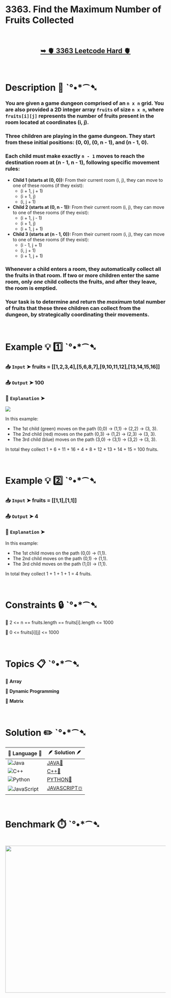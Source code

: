 # 3363. Find the Maximum Number of Fruits Collected

</br>

<h2 align="center"> 

<a href="https://leetcode.com/problems/find-the-maximum-number-of-fruits-collected/description/?envType=daily-question&envId=2025-08-07"><strong>➥ 🫀 3363 Leetcode Hard 🫀 </strong></a>
</h2>

</br>

# Description 📜 ˋ°•*⁀➷

### You are given a game dungeon comprised of an `n x n` grid. You are also provided a 2D integer array `fruits` of size `n x n`, where `fruits[i][j]` represents the number of fruits present in the room located at coordinates (i, j).

### Three children are playing in the game dungeon. They start from these initial positions: (0, 0), (0, n - 1), and (n - 1, 0).

### Each child must make exactly `n - 1` moves to reach the destination room at (n - 1, n - 1), following specific movement rules:

- **Child 1 (starts at (0, 0)):** From their current room (i, j), they can move to one of these rooms (if they exist):
    - (i + 1, j + 1)
    - (i + 1, j)
    - (i, j + 1)
- **Child 2 (starts at (0, n - 1)):** From their current room (i, j), they can move to one of these rooms (if they exist):
    - (i + 1, j - 1)
    - (i + 1, j)
    - (i + 1, j + 1)
- **Child 3 (starts at (n - 1, 0)):** From their current room (i, j), they can move to one of these rooms (if they exist):
    - (i - 1, j + 1)
    - (i, j + 1)
    - (i + 1, j + 1)

### Whenever a child enters a room, they automatically collect all the fruits in that room. If two or more children enter the same room, only *one* child collects the fruits, and after they leave, the room is emptied.

### Your task is to determine and return the *maximum* total number of fruits that these three children can collect from the dungeon, by strategically coordinating their movements.

</br>

# Example 💡 1️⃣ ˋ°•*⁀➷

  ### 📥 `Input`  ➤ fruits = [[1,2,3,4],[5,6,8,7],[9,10,11,12],[13,14,15,16]]

  ### 📤 `Output`  ➤ 100

  ### 🔦 `Explanation`  ➤

<img src="https://github.com/user-attachments/assets/3b497493-bf10-411e-a2d9-ddbdf834faef" width="" height=""/>

In this example:

- The 1st child (green) moves on the path (0,0) -> (1,1) -> (2,2) -> (3, 3).
- The 2nd child (red) moves on the path (0,3) -> (1,2) -> (2,3) -> (3, 3).
- The 3rd child (blue) moves on the path (3,0) -> (3,1) -> (3,2) -> (3, 3).

In total they collect 1 + 6 + 11 + 16 + 4 + 8 + 12 + 13 + 14 + 15 = 100 fruits.

</br>

# Example 💡 2️⃣ ˋ°•*⁀➷

  ### 📥 `Input` ➤ fruits = [[1,1],[1,1]]

  ### 📤 `Output`  ➤ 4

  ### 🔦 `Explanation` ➤

In this example:

- The 1st child moves on the path (0,0) -> (1,1).
- The 2nd child moves on the path (0,1) -> (1,1).
- The 3rd child moves on the path (1,0) -> (1,1).

In total they collect 1 + 1 + 1 + 1 = 4 fruits.

</br>

# Constraints 🔒 ˋ°•*⁀➷

🔹 2 <= n == fruits.length == fruits[i].length <= 1000 </br>

🔹 0 <= fruits[i][j] <= 1000 </br>

</br>

# Topics 📋 ˋ°•*⁀➷

🔸 **Array**  </br>

🔸 **Dynamic Programming**  </br>

🔸 **Matrix**  </br>

</br>

# Solution ✏️ ˋ°•*⁀➷

| 📒 Language 📒  | 🪶 Solution 🪶 |
| ------------- | ------------- |
|  ![Java](https://img.shields.io/badge/java-%23ED8B00.svg?style=for-the-badge&logo=openjdk&logoColor=white)  | [JAVA🍁](https://github.com/Prakhar-002/LEETCODE/blob/main/%F0%9F%8D%84%20Daily%20Challenge%202025%20%F0%9F%8D%B3/%F0%9F%94%AC%20Examine%20Thoroughly%20%F0%9F%A7%AC/08%20Aug%20%F0%9F%8C%B8/07%20-%2008%20-%202025%20---%203363.%20Find%20the%20Maximum%20Number%20of%20Fruits%20Collected%20%E2%98%83%EF%B8%8F%20%F0%9F%8D%81%20%F0%9F%8D%B0%20%F0%9F%8E%B2/%F0%9F%8D%81JAVA%20-%203363.%20Find%20the%20Maximum%20Number%20of%20Fruits%20Collected.java) |
|  ![C++](https://img.shields.io/badge/c++-%2300599C.svg?style=for-the-badge&logo=c%2B%2B&logoColor=white)  | [C++🎲](https://github.com/Prakhar-002/LEETCODE/blob/main/%F0%9F%8D%84%20Daily%20Challenge%202025%20%F0%9F%8D%B3/%F0%9F%94%AC%20Examine%20Thoroughly%20%F0%9F%A7%AC/08%20Aug%20%F0%9F%8C%B8/07%20-%2008%20-%202025%20---%203363.%20Find%20the%20Maximum%20Number%20of%20Fruits%20Collected%20%E2%98%83%EF%B8%8F%20%F0%9F%8D%81%20%F0%9F%8D%B0%20%F0%9F%8E%B2/%F0%9F%8E%B2CPP%20-%203363.%20Find%20the%20Maximum%20Number%20of%20Fruits%20Collected.cpp)  |
|  ![Python](https://img.shields.io/badge/python-3670A0?style=for-the-badge&logo=python&logoColor=ffdd54)    | [PYTHON🍰](https://github.com/Prakhar-002/LEETCODE/blob/main/%F0%9F%8D%84%20Daily%20Challenge%202025%20%F0%9F%8D%B3/%F0%9F%94%AC%20Examine%20Thoroughly%20%F0%9F%A7%AC/08%20Aug%20%F0%9F%8C%B8/07%20-%2008%20-%202025%20---%203363.%20Find%20the%20Maximum%20Number%20of%20Fruits%20Collected%20%E2%98%83%EF%B8%8F%20%F0%9F%8D%81%20%F0%9F%8D%B0%20%F0%9F%8E%B2/%F0%9F%8D%B0PYTHON%20-%203363.%20Find%20the%20Maximum%20Number%20of%20Fruits%20Collected.py) |
| ![JavaScript](https://img.shields.io/badge/javascript-%23323330.svg?style=for-the-badge&logo=javascript&logoColor=%23F7DF1E)   | [JAVASCRIPT☃️](https://github.com/Prakhar-002/LEETCODE/blob/main/%F0%9F%8D%84%20Daily%20Challenge%202025%20%F0%9F%8D%B3/%F0%9F%94%AC%20Examine%20Thoroughly%20%F0%9F%A7%AC/08%20Aug%20%F0%9F%8C%B8/07%20-%2008%20-%202025%20---%203363.%20Find%20the%20Maximum%20Number%20of%20Fruits%20Collected%20%E2%98%83%EF%B8%8F%20%F0%9F%8D%81%20%F0%9F%8D%B0%20%F0%9F%8E%B2/%E2%98%83%EF%B8%8FJAVASCRIPT%20-%203363.%20Find%20the%20Maximum%20Number%20of%20Fruits%20Collected.js) |

</br>

# Benchmark ⏱️ ˋ°•*⁀➷

<h1  align="center" >

<img src ="https://github.com/user-attachments/assets/4acff6f3-d9f9-4d6b-a6eb-489d4c1bb350" width = "700px" height="462px" />

</h1>

